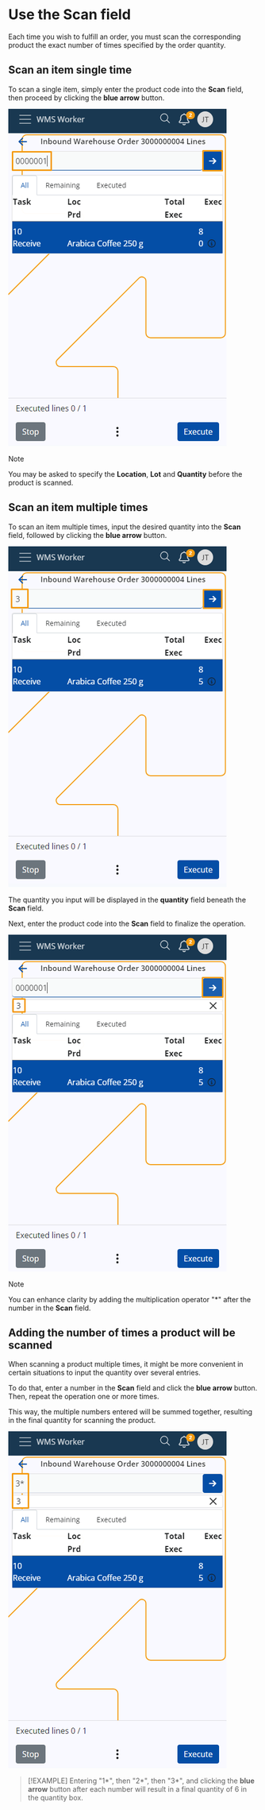 # Use the Scan field

Each time you wish to fulfill an order, you must scan the corresponding product the exact number of times specified by the order quantity.

## Scan an item single time 

To scan a single item, simply enter the product code into the **Scan** field, then proceed by clicking the **blue arrow** button.

![picture](pictures/Scan_single_12_02.png)

> [!NOTE]
> You may be asked to specify the **Location**, **Lot** and **Quantity** before the product is scanned. 
 
## Scan an item multiple times 

To scan an item multiple times, input the desired quantity into the **Scan** field, followed by clicking the **blue arrow** button.

![picture](pictures/scan_multiple_12_02.png)

The quantity you input will be displayed in the **quantity** field beneath the **Scan** field. 

Next, enter the product code into the **Scan** field to finalize the operation. 

![picture](pictures/Scan_quantity_box_12_02.png)

> [!NOTE]
> You can enhance clarity by adding the multiplication operator "*" after the number in the **Scan** field.

## Adding the number of times a product will be scanned 

When scanning a product multiple times, it might be more convenient in certain situations to input the quantity over several entries.

To do that, enter a number in the **Scan** field and click the **blue arrow** button. Then, repeat the operation one or more times. 

This way, the multiple numbers entered will be summed together, resulting in the final quantity for scanning the product.

![picture](pictures/Scan_multiple_sum_12_02.png)

> [!EXAMPLE]
> Entering "1*", then "2*", then "3*", and clicking the **blue arrow** button after each number will result in a final quantity of 6 in the quantity box.

